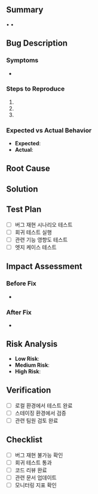 ## Summary
<!-- 수정된 버그의 핵심 내용을 간결하게 요약 -->
• 
• 

## Bug Description
<!-- 버그의 구체적인 증상과 재현 방법 -->
### Symptoms
- 

### Steps to Reproduce
1. 
2. 
3. 

### Expected vs Actual Behavior
- **Expected**: 
- **Actual**: 

## Root Cause
<!-- 버그의 근본 원인 분석 -->


## Solution
<!-- 버그를 어떻게 수정했는지 설명 -->


## Test Plan
- [ ] 버그 재현 시나리오 테스트
- [ ] 회귀 테스트 실행
- [ ] 관련 기능 영향도 테스트
- [ ] 엣지 케이스 테스트

## Impact Assessment
<!-- 버그가 미쳤던 영향과 수정 후 개선사항 -->
### Before Fix
- 

### After Fix
- 

## Risk Analysis
<!-- 수정으로 인한 잠재적 위험 분석 -->
- **Low Risk**: 
- **Medium Risk**: 
- **High Risk**: 

## Verification
<!-- 수정사항 검증 방법 -->
- [ ] 로컬 환경에서 테스트 완료
- [ ] 스테이징 환경에서 검증
- [ ] 관련 팀원 검토 완료

## Checklist
- [ ] 버그 재현 불가능 확인
- [ ] 회귀 테스트 통과
- [ ] 코드 리뷰 완료
- [ ] 관련 문서 업데이트
- [ ] 모니터링 지표 확인